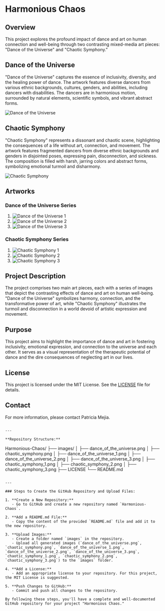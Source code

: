 # Harmonious Chaos

## Overview
This project explores the profound impact of dance and art on human connection and well-being through two contrasting mixed-media art pieces: "Dance of the Universe" and "Chaotic Symphony."

## Dance of the Universe
"Dance of the Universe" captures the essence of inclusivity, diversity, and the healing power of dance. The artwork features diverse dancers from various ethnic backgrounds, cultures, genders, and abilities, including dancers with disabilities. The dancers are in harmonious motion, surrounded by natural elements, scientific symbols, and vibrant abstract forms.

![Dance of the Universe](images/dance_of_the_universe.png)

## Chaotic Symphony
"Chaotic Symphony" represents a dissonant and chaotic scene, highlighting the consequences of a life without art, connection, and movement. The artwork features fragmented dancers from diverse ethnic backgrounds and genders in disjointed poses, expressing pain, disconnection, and sickness. The composition is filled with harsh, jarring colors and abstract forms, symbolizing emotional turmoil and disharmony.

![Chaotic Symphony](images/chaotic_symphony.png)

## Artworks
### Dance of the Universe Series
1. ![Dance of the Universe 1](images/dance_of_the_universe_1.png)
2. ![Dance of the Universe 2](images/dance_of_the_universe_2.png)
3. ![Dance of the Universe 3](images/dance_of_the_universe_3.png)

### Chaotic Symphony Series
1. ![Chaotic Symphony 1](images/chaotic_symphony_1.png)
2. ![Chaotic Symphony 2](images/chaotic_symphony_2.png)
3. ![Chaotic Symphony 3](images/chaotic_symphony_3.png)

## Project Description
The project comprises two main art pieces, each with a series of images that depict the contrasting effects of dance and art on human well-being. "Dance of the Universe" symbolizes harmony, connection, and the transformative power of art, while "Chaotic Symphony" illustrates the turmoil and disconnection in a world devoid of artistic expression and movement.

## Purpose
This project aims to highlight the importance of dance and art in fostering inclusivity, emotional expression, and connection to the universe and each other. It serves as a visual representation of the therapeutic potential of dance and the dire consequences of neglecting art in our lives.

## License
This project is licensed under the MIT License. See the [LICENSE](LICENSE) file for details.

## Contact
For more information, please contact Patricia Mejia.
```

---

**Repository Structure:**

```
Harmonious-Chaos/
├── images/
│   ├── dance_of_the_universe.png
│   ├── chaotic_symphony.png
│   ├── dance_of_the_universe_1.png
│   ├── dance_of_the_universe_2.png
│   ├── dance_of_the_universe_3.png
│   ├── chaotic_symphony_1.png
│   ├── chaotic_symphony_2.png
│   ├── chaotic_symphony_3.png
├── LICENSE
└── README.md
```

---

### Steps to Create the GitHub Repository and Upload Files:

1. **Create a New Repository:**
   - Go to GitHub and create a new repository named `Harmonious-Chaos`.

2. **Add a README.md File:**
   - Copy the content of the provided `README.md` file and add it to the new repository.

3. **Upload Images:**
   - Create a folder named `images` in the repository.
   - Upload all generated images (`dance_of_the_universe.png`, `chaotic_symphony.png`, `dance_of_the_universe_1.png`, `dance_of_the_universe_2.png`, `dance_of_the_universe_3.png`, `chaotic_symphony_1.png`, `chaotic_symphony_2.png`, `chaotic_symphony_3.png`) to the `images` folder.

4. **Add a License:**
   - Add an appropriate license to your repository. For this project, the MIT License is suggested.

5. **Push Changes to GitHub:**
   - Commit and push all changes to the repository.

By following these steps, you'll have a complete and well-documented GitHub repository for your project "Harmonious Chaos."
